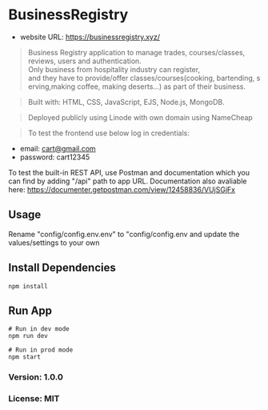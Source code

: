# BusinessRegistry 

- website URL: https://businessregistry.xyz/

> Business Registry application to manage trades, courses/classes, reviews, users and authentication.
> Only business from hospitality industry can register, and they have to provide/offer classes/courses(cooking, bartending, serving,making coffee, making deserts...) as part of their business.

> Built with: HTML, CSS, JavaScript, EJS, Node.js, MongoDB.

> Deployed publicly using Linode with own domain using NameCheap

> To test the frontend use below log in credentials:
- email: cart@gmail.com
- password: cart12345

To test the built-in REST API, use Postman and documentation which you can find by adding "/api" path to app URL. Documentation also avaliable here: https://documenter.getpostman.com/view/12458836/VUjSGjFx

## Usage
Rename "config/config.env.env" to "config/config.env and update the values/settings to your own

## Install Dependencies
```
npm install
```

## Run App
```
# Run in dev mode
npm run dev

# Run in prod mode
npm start
```

### Version: 1.0.0
### License: MIT